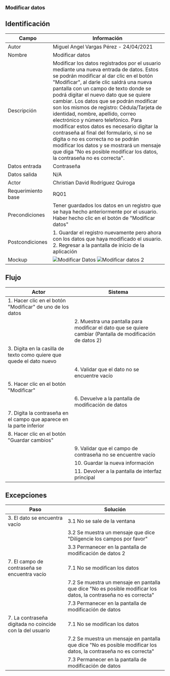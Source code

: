 ### Modificar datos
## Identificación 

| Campo | Información |
|-------|-------|
| Autor | Miguel Angel Vargas Pérez - 24/04/2021 |
| Nombre | Modificar datos |
| Descripción | Modificar los datos registrados por el usuario mediante una nueva entrada de datos. Estos se podrán modificar al dar clic en el botón "Modificar", al darle clic saldrá una nueva pantalla con un campo de texto donde se podrá digitar el nuevo dato que se quiere cambiar. Los datos que se podrán modificar son los mismos de registro: Cédula/Tarjeta de identidad, nombre, apellido, correo electrónico y número telefónico. Para modificar estos datos es necesario digitar la contraseña al final del formulario, si no se digita o no es correcta no se podrán modificar los datos y se mostrará un mensaje que diga "No es posible modificar los datos, la contraseña no es correcta".  |
| Datos entrada | Contraseña |
| Datos salida | N/A |
| Actor | Christian David Rodríguez Quiroga |
| Requerimiento base | RQ01 |
| Precondiciones | Tener guardados los datos en un registro que se haya hecho anteriormente por el usuario. Haber hecho clic en el botón de "Modificar datos" |
| Postcondiciones | 1. Guardar el registro nuevamente pero ahora con los datos que haya modificado el usuario. 2. Regresar a la pantalla de inicio de la aplicación |
| Mockup | ![Modificar Datos](https://user-images.githubusercontent.com/79241017/115972754-e16f5c00-a515-11eb-9838-ea057b02655f.png) ![Modificar datos 2](https://user-images.githubusercontent.com/79241017/115973379-344b1280-a51a-11eb-8bb7-ce9a9f286728.png)|

## Flujo
| Actor | Sistema |
|-------|-------|
| 1. Hacer clic en el botón "Modificar" de uno de los datos  |  |
|  | 2. Muestra una pantalla para modificar el dato que se quiere cambiar (Pantalla de modificación de datos 2) |
| 3. Digita en la casilla de texto como quiere que quede el dato nuevo |  |
|  | 4. Validar que el dato no se encuentre vacío |
| 5. Hacer clic en el botón "Modificar" |  |
|  | 6. Devuelve a la pantalla de modificación de datos |
| 7. Digita la contraseña en el campo que aparece en la parte inferior |  |
| 8. Hacer clic en el botón "Guardar cambios" |  |
|  | 9. Validar que el campo de contraseña no se encuentre vacío |
|  | 10. Guardar la nueva información  |
|  | 11. Devolver a la pantalla de interfaz principal |  



## Excepciones
| Paso | Solución |
|-------|-------|
| 3. El dato se encuentra vacío | 3.1 No se sale de la ventana |
|  | 3.2 Se muestra un mensaje que dice "Diligencie los campos por favor" |
|  | 3.3 Permanecer en la pantalla de modificación de datos 2 |
| 7. El campo de contraseña se encuentra vacío | 7.1 No se modifican los datos |
|  | 7.2 Se muestra un mensaje en pantalla que dice "No es posible modificar los datos, la contraseña no es correcta" |
|  | 7.3 Permanecer en la pantalla de modificación de datos |
| 7. La contraseña digitada no coincide con la del usuario | 7.1 No se modifican los datos |
| | 7.2 Se muestra un mensaje en pantalla que dice "No es posible modificar los datos, la contraseña no es correcta" |
| | 7.3 Permanecer en la pantalla de modificación de datos |